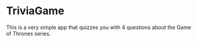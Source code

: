 # TriviaGame

This is a very simple app that quizzes you with 4 questions about the Game of Thrones series.
